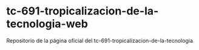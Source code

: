 # tc-691-tropicalizacion-de-la-tecnologia-web
Repositorio de la página oficial del tc-691-tropicalizacion-de-la-tecnologia
